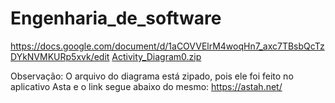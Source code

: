 # Engenharia_de_software

https://docs.google.com/document/d/1aCOVVElrM4woqHn7_axc7TBsbQcTzDYkNVMKURp5xvk/edit
[Activity_Diagram0.zip](https://github.com/Sarin18/Engenharia_de_software/files/14953511/Activity_Diagram0.zip)

Observação: O arquivo do diagrama está zipado, pois ele foi feito no aplicativo Asta e o link segue abaixo do mesmo:
https://astah.net/
